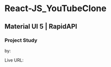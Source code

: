 # React-JS_YouTubeClone
## Material UI 5 | RapidAPI
### Project Study
by: []()

Live URL: []()

![]()


 
